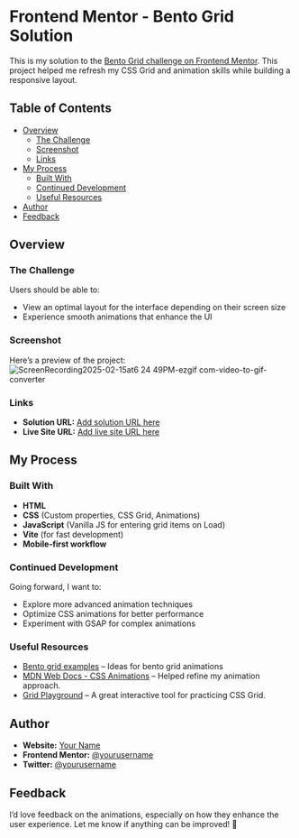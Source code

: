 # Frontend Mentor - Bento Grid Solution

This is my solution to the [Bento Grid challenge on Frontend Mentor](https://www.frontendmentor.io/challenges/bento-grid-RMydElrlOj). This project helped me refresh my CSS Grid and animation skills while building a responsive layout.

## Table of Contents

- [Overview](#overview)
  - [The Challenge](#the-challenge)
  - [Screenshot](#screenshot)
  - [Links](#links)
- [My Process](#my-process)
  - [Built With](#built-with)
  - [Continued Development](#continued-development)
  - [Useful Resources](#useful-resources)
- [Author](#author)
- [Feedback](#feedback)

## Overview

### The Challenge

Users should be able to:

- View an optimal layout for the interface depending on their screen size
- Experience smooth animations that enhance the UI

### Screenshot

Here’s a preview of the project:
![ScreenRecording2025-02-15at6 24 49PM-ezgif com-video-to-gif-converter](https://github.com/user-attachments/assets/9b245b9d-c90f-425f-a9c9-fec5d45a1107)

### Links

- **Solution URL:** [Add solution URL here](https://your-solution-url.com)
- **Live Site URL:** [Add live site URL here](https://your-live-site-url.com)

## My Process

### Built With

- **HTML**
- **CSS** (Custom properties, CSS Grid, Animations)
- **JavaScript** (Vanilla JS for entering grid items on Load)
- **Vite** (for fast development)
- **Mobile-first workflow**

### Continued Development

Going forward, I want to:

- Explore more advanced animation techniques
- Optimize CSS animations for better performance
- Experiment with GSAP for complex animations

### Useful Resources

- [Bento grid examples](https://bentogrids.com/?category=animation) – Ideas for bento grid animations
- [MDN Web Docs - CSS Animations](https://developer.mozilla.org/en-US/docs/Web/CSS/CSS_Animations/Using_CSS_animations) – Helped refine my animation approach.
- [Grid Playground](https://flexboxlabs.netlify.app/grid) – A great interactive tool for practicing CSS Grid.

## Author

- **Website:** [Your Name](https://your-website.com)
- **Frontend Mentor:** [@yourusername](https://www.frontendmentor.io/profile/yourusername)
- **Twitter:** [@yourusername](https://twitter.com/yourusername)

## Feedback

I’d love feedback on the animations, especially on how they enhance the user experience. Let me know if anything can be improved! 🚀
